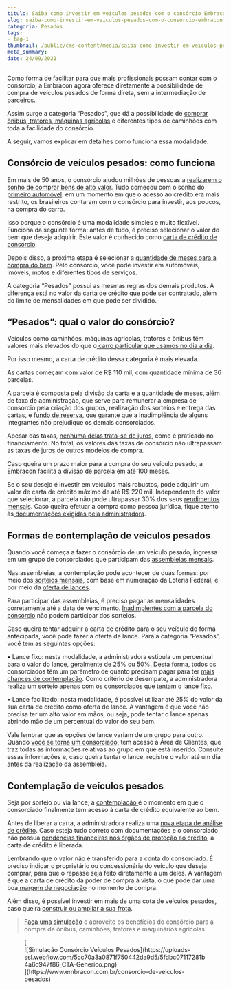 ```yaml
---
titulo: Saiba como investir em veículos pesados com o consórcio Embracon
slug: saiba-como-investir-em-veiculos-pesados-com-o-consorcio-embracon
categoria: Pesados
tags:
- tag-1
thumbnail: /public/cms-content/media/saiba-como-investir-em-veiculos-pesados-com-o-consorcio-embracon.jpg
meta_summary: 
date: 24/09/2021
---
```

Como forma de facilitar para que mais profissionais possam contar com o consórcio, a Embracon agora oferece diretamente a possibilidade de compra de veículos pesados de forma direta, sem a intermediação de parceiros.

Assim surge a categoria “Pesados”, que dá a possibilidade de [comprar ônibus, tratores, máquinas agrícolas](https://www.embracon.com.br/blog/como-funciona-o-consorcio-de-maquinas-agricolas-e-caminhoes) e diferentes tipos de caminhões com toda a facilidade do consórcio.

A seguir, vamos explicar em detalhes como funciona essa modalidade.

Consórcio de veículos pesados: como funciona
--------------------------------------------

Em mais de 50 anos, o consórcio ajudou milhões de pessoas a [realizarem o sonho de comprar bens de alto valor](https://www.embracon.com.br/blog/afinal-o-que-e-o-consorcio). Tudo começou com o sonho do [primeiro automóvel](https://www.embracon.com.br/blog/guia-completo-para-a-compra-do-primeiro-carro): em um momento em que o acesso ao crédito era mais restrito, os brasileiros contaram com o consórcio para investir, aos poucos, na compra do carro.

Isso porque o consórcio é uma modalidade simples e muito flexível. Funciona da seguinte forma: antes de tudo, é preciso selecionar o valor do bem que deseja adquirir. Este valor é conhecido como [carta de crédito de consórcio](https://www.embracon.com.br/blog/tudo-o-que-voce-precisa-saber-sobre-a-carta-de-credito-de-consorcios).

Depois disso, a próxima etapa é selecionar a [quantidade de meses para a compra do bem](https://www.embracon.com.br/blog/como-calcular-as-parcelas-no-consorcio). Pelo consórcio, você pode investir em automóveis, imóveis, motos e diferentes tipos de serviços.

A categoria “Pesados” possui as mesmas regras dos demais produtos. A diferença está no valor da carta de crédito que pode ser contratado, além do limite de mensalidades em que pode ser dividido.

“Pesados”: qual o valor do consórcio?
-------------------------------------

Veículos como caminhões, máquinas agrícolas, tratores e ônibus têm valores mais elevados do que o[ carro particular que usamos no dia a dia](https://www.embracon.com.br/blog/duvidas-frequentes-consorcio-de-carro).

Por isso mesmo, a carta de crédito dessa categoria é mais elevada.

As cartas começam com valor de R$ 110 mil, com quantidade mínima de 36 parcelas.

A parcela é composta pela divisão da carta e a quantidade de meses, além de taxa de administração, que serve para remunerar a empresa de consórcio pela criação dos grupos, realização dos sorteios e entrega das cartas, e [fundo de reserva,](https://www.embracon.com.br/blog/entenda-como-funciona-a-devolucao-do-fundo-de-reserva) que garante que a inadimplência de alguns integrantes não prejudique os demais consorciados.

Apesar das taxas, [nenhuma delas trata-se de juros](https://www.embracon.com.br/blog/consorcio-nao-tem-juros-entenda), como é praticado no financiamento. No total, os valores das taxas de consórcio não ultrapassam as taxas de juros de outros modelos de compra.

Caso queira um prazo maior para a compra do seu veículo pesado, a Embracon facilita a divisão de parcela em até 100 meses.

Se o seu desejo é investir em veículos mais robustos, pode adquirir um valor de carta de crédito máximo de até R$ 220 mil. Independente do valor que selecionar, a parcela não pode ultrapassar 30% dos seus [rendimentos mensais](https://www.embracon.com.br/blog/como-fazer-um-orcamento-familiar-sem-erro). Caso queira efetuar a compra como pessoa jurídica, fique atento às[ documentações exigidas pela administradora](https://www.embracon.com.br/blog/documentacao-para-consorcio-tire-suas-principais-duvidas).

Formas de contemplação de veículos pesados
------------------------------------------

Quando você começa a fazer o consórcio de um veículo pesado, ingressa em um grupo de consorciados que participam das [assembleias mensais](https://www.embracon.com.br/blog/assembleia-de-consorcio-como-funciona).

Nas assembleias, a contemplação pode acontecer de duas formas: por meio dos[ sorteios mensais](https://www.embracon.com.br/conhecaoconsorcio/como-sao-realizados-os-sorteios-nas-assembleias), com base em numeração da Loteria Federal; e por meio da [oferta de lances](https://www.embracon.com.br/blog/como-funcionam-os-tipos-de-lances-no-consorcio).

Para participar das assembleias, é preciso pagar as mensalidades corretamente até a data de vencimento. [Inadimplentes com a parcela do consórcio](https://www.embracon.com.br/blog/nao-consigo-pagar-meu-consorcio-e-agora) não podem participar dos sorteios.

Caso queira tentar adquirir a carta de crédito para o seu veículo de forma antecipada, você pode fazer a oferta de lance. Para a categoria “Pesados”, você tem as seguintes opções:

 • Lance fixo: nesta modalidade, a administradora estipula um percentual para o valor do lance, geralmente de 25% ou 50%. Desta forma, todos os consorciados têm um parâmetro de quanto precisam pagar para ter [mais chances de contemplação](https://www.embracon.com.br/blog/como-ser-contemplado-mais-rapido-no-consorcio). Como critério de desempate, a administradora realiza um sorteio apenas com os consorciados que tentam o lance fixo.

 • Lance facilitado: nesta modalidade, é possível utilizar até 25% do valor da sua carta de crédito como oferta de lance. A vantagem é que você não precisa ter um alto valor em mãos, ou seja, pode tentar o lance apenas abrindo mão de um percentual do valor do seu bem.

Vale lembrar que as opções de lance variam de um grupo para outro. Quando [você se torna um consorciado](https://www.embracon.com.br/blog/tire-todas-as-suas-duvidas-sobre-os-direitos-e-deveres-do-consorciado), tem acesso à Área de Clientes, que traz todas as informações relativas ao grupo em que está inserido. Consulte essas informações e, caso queira tentar o lance, registre o valor até um dia antes da realização da assembleia.

Contemplação de veículos pesados
--------------------------------

Seja por sorteio ou via lance, a [contemplação ](https://www.embracon.com.br/blog/saiba-como-definir-o-valor-de-lance-para-ser-contemplado-mais-rapido)é o momento em que o consorciado finalmente tem acesso à carta de crédito equivalente ao bem.

Antes de liberar a carta, a administradora realiza uma [nova etapa de análise de crédito](https://www.embracon.com.br/conhecaoconsorcio/como-proceder-apos-a-contemplacao). Caso esteja tudo correto com documentações e o consorciado não possua [pendências financeiras nos órgãos de proteção ao crédito](https://www.embracon.com.br/blog/afinal-posso-fazer-um-consorcio-mesmo-com-o-nome-sujo), a carta de crédito é liberada.

Lembrando que o valor não é transferido para a conta do consorciado. É preciso indicar o proprietário ou concessionária do veículo que deseja comprar, para que o repasse seja feito diretamente a um deles. A vantagem é que a carta de crédito dá poder de compra à vista, o que pode dar uma boa[ margem de negociação](https://www.embracon.com.br/blog/4-dicas-para-conseguir-uma-boa-negociacao-na-hora-de-adquirir-o-seu-bem) no momento de compra.

Além disso, é possível investir em mais de uma cota de veículos pesados, caso queira [construir ou ampliar a sua frota](https://www.embracon.com.br/blog/use-o-consorcio-para-empreender).

> [Faça uma simulação](https://www.embracon.com.br/consorcio-de-veiculos-pesados) e aproveite os benefícios do consórcio para a compra de ônibus, caminhões, tratores e maquinários agrícolas.

<figure class="w-richtext-figure-type-image w-richtext-align-center">[<div>![Simulação Consórcio Veículos Pesados](https://uploads-ssl.webflow.com/5cc70a3a0871f750442da9d5/5fdbc07117281b4a6c947f86_CTA-Generico.png)</div>](https://www.embracon.com.br/consorcio-de-veiculos-pesados)</figure>
